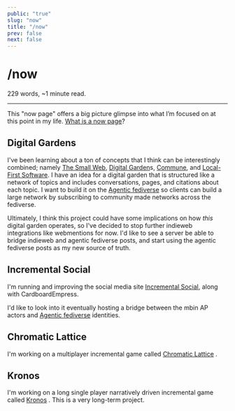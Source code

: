 ```yaml
---
public: "true"
slug: "now"
title: "/now"
prev: false
next: false
---
```

<script setup>
import { data } from '../git.data.ts';
import { useData } from 'vitepress';
const pageData = useData();
</script>
<h1 class="p-name">/now</h1>
<p>229 words, ~1 minute read. <span v-html="data[`site/${pageData.page.value.relativePath}`]" /></p>
<hr/>

This "now page" offers a big picture glimpse into what I’m focused on at this point in my life. [What is a now page](https://nownownow.com/about)?

## Digital Gardens

I've been learning about a ton of concepts that I think can be interestingly combined; namely [The Small Web](/garden/the-small-web), [Digital Garden](/garden/digital-gardens)s, [Commune](/garden/commune), and [Local-First Software](undefined). I have an idea for a digital garden that is structured like a network of topics and includes conversations, pages, and citations about each topic. I want to build it on the [Agentic fediverse](undefined) so clients can build a large network by subscribing to community made networks across the fediverse.

Ultimately, I think this project could have some implications on how _this_ digital garden operates, so I've decided to stop further indieweb integrations like webmentions for now. I'd like to see a server be able to bridge indieweb and agentic fediverse posts, and start using the agentic fediverse posts as my new source of truth.

## Incremental Social

I'm running and improving the social media site [Incremental Social](/garden/incremental-social), along with CardboardEmpress.

I'd like to look into it eventually hosting a bridge between the mbin AP actors and [Agentic fediverse](undefined) identities.

## Chromatic Lattice

I'm working on a multiplayer incremental game called [Chromatic Lattice](/garden/chromatic-lattice) .

## Kronos

I'm working on a long single player narratively driven incremental game called [Kronos](/garden/kronos) . This is a very long-term project.